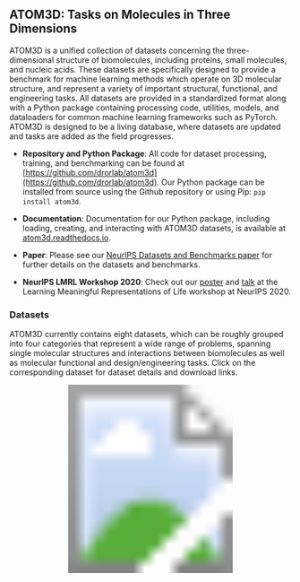 ## ATOM3D: Tasks on Molecules in Three Dimensions

ATOM3D is a unified collection of datasets concerning the three-dimensional structure of biomolecules, including proteins, small molecules, and nucleic acids. These datasets are specifically designed to provide a benchmark for machine learning methods which operate on 3D molecular structure, and represent a variety of important structural, functional, and engineering tasks. All datasets are provided in a standardized format along with a Python package containing processing code, utilities, models, and dataloaders for common machine learning frameworks such as PyTorch. ATOM3D is designed to be a living database, where datasets are updated and tasks are added as the field progresses.

- **Repository and Python Package**: All code for dataset processing, training, and benchmarking can be found at [https://github.com/drorlab/atom3d](https://github.com/drorlab/atom3d). Our Python package can be installed from source using the Github repository or using Pip: `pip install atom3d`.

- **Documentation**: Documentation for our Python package, including loading, creating, and interacting with ATOM3D datasets, is available at [atom3d.readthedocs.io](https://atom3d.readthedocs.io/en/latest/getting_started.html).

- **Paper**: Please see our [NeurIPS Datasets and Benchmarks paper](https://openreview.net/pdf?id=FkDZLpK1Ml2) for further details on the datasets and benchmarks.

- **NeurIPS LMRL Workshop 2020**: Check out our [poster](./2020-12-11-neurips-lmrl-atom3d-poster.pdf) and [talk](https://slideslive.com/38942738/atom3d-tasks-on-molecules-in-three-dimensions) at the Learning Meaningful Representations of Life workshop at NeurIPS 2020.

### Datasets
  
ATOM3D currently contains eight datasets, which can be roughly grouped into four categories that represent a wide range of problems, spanning single molecular structures and interactions between biomolecules as well as molecular functional and design/engineering tasks. Click on the corresponding dataset for dataset details and download links.

<svg version="1.1" xmlns="http://www.w3.org/2000/svg" xmlns:xlink="http://www.w3.org/1999/xlink" viewBox="0 0 3600 2400">
  <image width="3600" height="2400" xlink:href="composite_Datasets.png"></image>
	<a xlink:href="./smp.html" alt="SMP">
		<rect x="1200" y="1675" fill="#fff" opacity="0" width="440" height="660" />
	</a>
	<a xlink:href="./pip.html" alt="PIP">
		<rect x="2650" y="360" fill="#fff" opacity="0" width="885" height="780" />
	</a>
	<a xlink:href="./res.html" alt="RES">
		<rect x="1890" y="1675" fill="#fff" opacity="0" width="730" height="700" />
	</a>
	<a xlink:href="./msp.html" alt="MSP">
		<rect x="2660" y="1265" fill="#fff" opacity="0" width="880" height="630" />
	</a>
  	<a xlink:href="./lba.html" alt="LBA">
		<rect x="1910" y="45" fill="#fff" opacity="0" width="740" height="610" />
	</a>
	<a xlink:href="./lep.html" alt="LEP">
		<rect x="70" y="1270" fill="#fff" opacity="0" width="935" height="750" />
	</a>
	<a xlink:href="./psr.html" alt="PSR">
		<rect x="100" y="350" fill="#fff" opacity="0" width="895" height="830" />
	</a>
	<a xlink:href="rsr.html" alt="RSR">
		<rect x="820" y="45" fill="#fff" opacity="0" width="930" height="660" />
	</a>
</svg>

<br/><br/>


